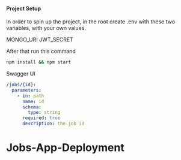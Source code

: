 #### Project Setup

In order to spin up the project, in the root create .env with these two variables, with your own values.

MONGO_URI
JWT_SECRET

After that run this command

```bash
npm install && npm start
```

Swagger UI

```yaml
/jobs/{id}:
  parameters:
    - in: path
      name: id
      schema:
        type: string
      required: true
      description: the job id
```
# Jobs-App-Deployment

